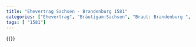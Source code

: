 ```yaml
---
title: "Ehevertrag Sachsen - Brandenburg 1581"
categories: ["Ehevertrag", "Bräutigam:Sachsen", "Braut: Brandenburg ", "Eheschließung vollzogen?:Ja", "verschiedenkonfessionelle Ehe?:Nein", "Dynastie Bräutigam:Wettin (Albertiner)", "Akteur Bräutigam:Wettin (Albertiner)", "Akteur Braut:Hohenzollern", "Textbezug?:nein", "Ständisch?:nein", "Ratifikation?:ja", "Sonstiges?:nein", "Bräutigam:Sachsen", "Braut: Brandenburg "]
tags: [ "1581"]
---
```

<!--more-->
{{<v123>}}